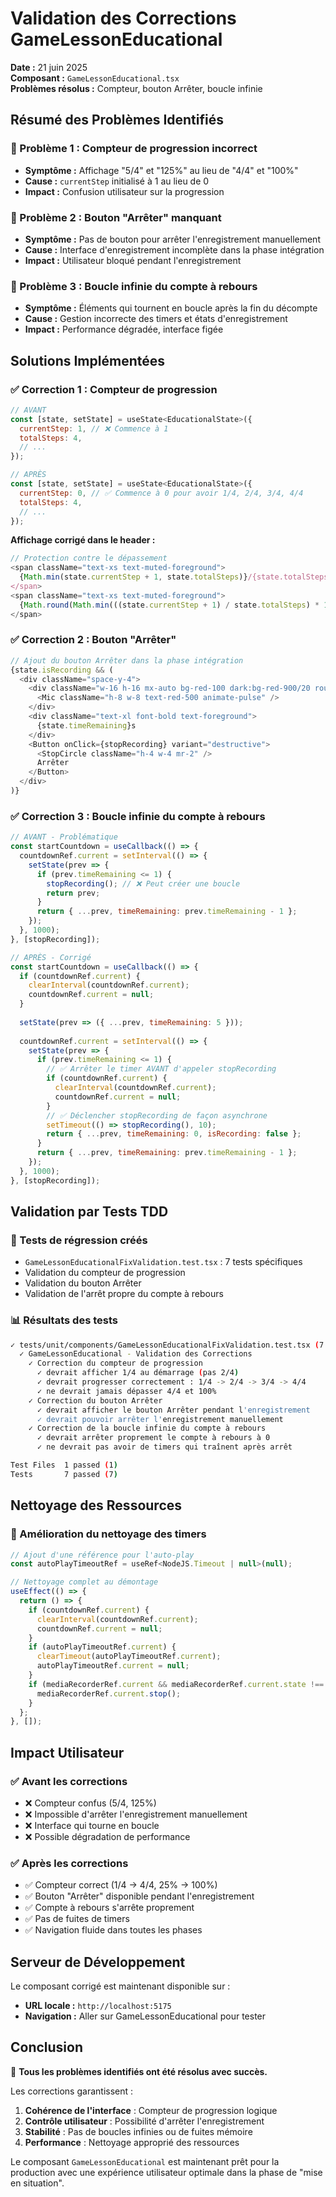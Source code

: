 # Validation des Corrections GameLessonEducational
**Date :** 21 juin 2025  
**Composant :** `GameLessonEducational.tsx`  
**Problèmes résolus :** Compteur, bouton Arrêter, boucle infinie

## Résumé des Problèmes Identifiés

### 🐛 Problème 1 : Compteur de progression incorrect
- **Symptôme :** Affichage "5/4" et "125%" au lieu de "4/4" et "100%"
- **Cause :** `currentStep` initialisé à 1 au lieu de 0
- **Impact :** Confusion utilisateur sur la progression

### 🐛 Problème 2 : Bouton "Arrêter" manquant
- **Symptôme :** Pas de bouton pour arrêter l'enregistrement manuellement
- **Cause :** Interface d'enregistrement incomplète dans la phase intégration
- **Impact :** Utilisateur bloqué pendant l'enregistrement

### 🐛 Problème 3 : Boucle infinie du compte à rebours
- **Symptôme :** Éléments qui tournent en boucle après la fin du décompte
- **Cause :** Gestion incorrecte des timers et états d'enregistrement
- **Impact :** Performance dégradée, interface figée

## Solutions Implémentées

### ✅ Correction 1 : Compteur de progression
```javascript
// AVANT
const [state, setState] = useState<EducationalState>({
  currentStep: 1, // ❌ Commence à 1
  totalSteps: 4,
  // ...
});

// APRÈS
const [state, setState] = useState<EducationalState>({
  currentStep: 0, // ✅ Commence à 0 pour avoir 1/4, 2/4, 3/4, 4/4
  totalSteps: 4,
  // ...
});
```

**Affichage corrigé dans le header :**
```javascript
// Protection contre le dépassement
<span className="text-xs text-muted-foreground">
  {Math.min(state.currentStep + 1, state.totalSteps)}/{state.totalSteps}
</span>
<span className="text-xs text-muted-foreground">
  {Math.round(Math.min(((state.currentStep + 1) / state.totalSteps) * 100, 100))}%
</span>
```

### ✅ Correction 2 : Bouton "Arrêter"
```javascript
// Ajout du bouton Arrêter dans la phase intégration
{state.isRecording && (
  <div className="space-y-4">
    <div className="w-16 h-16 mx-auto bg-red-100 dark:bg-red-900/20 rounded-full flex items-center justify-center">
      <Mic className="h-8 w-8 text-red-500 animate-pulse" />
    </div>
    <div className="text-xl font-bold text-foreground">
      {state.timeRemaining}s
    </div>
    <Button onClick={stopRecording} variant="destructive">
      <StopCircle className="h-4 w-4 mr-2" />
      Arrêter
    </Button>
  </div>
)}
```

### ✅ Correction 3 : Boucle infinie du compte à rebours
```javascript
// AVANT - Problématique
const startCountdown = useCallback(() => {
  countdownRef.current = setInterval(() => {
    setState(prev => {
      if (prev.timeRemaining <= 1) {
        stopRecording(); // ❌ Peut créer une boucle
        return prev;
      }
      return { ...prev, timeRemaining: prev.timeRemaining - 1 };
    });
  }, 1000);
}, [stopRecording]);

// APRÈS - Corrigé
const startCountdown = useCallback(() => {
  if (countdownRef.current) {
    clearInterval(countdownRef.current);
    countdownRef.current = null;
  }
  
  setState(prev => ({ ...prev, timeRemaining: 5 }));
  
  countdownRef.current = setInterval(() => {
    setState(prev => {
      if (prev.timeRemaining <= 1) {
        // ✅ Arrêter le timer AVANT d'appeler stopRecording
        if (countdownRef.current) {
          clearInterval(countdownRef.current);
          countdownRef.current = null;
        }
        // ✅ Déclencher stopRecording de façon asynchrone
        setTimeout(() => stopRecording(), 10);
        return { ...prev, timeRemaining: 0, isRecording: false };
      }
      return { ...prev, timeRemaining: prev.timeRemaining - 1 };
    });
  }, 1000);
}, [stopRecording]);
```

## Validation par Tests TDD

### 🧪 Tests de régression créés
- `GameLessonEducationalFixValidation.test.tsx` : 7 tests spécifiques
- Validation du compteur de progression
- Validation du bouton Arrêter
- Validation de l'arrêt propre du compte à rebours

### 📊 Résultats des tests
```bash
✓ tests/unit/components/GameLessonEducationalFixValidation.test.tsx (7 tests)
  ✓ GameLessonEducational - Validation des Corrections
    ✓ Correction du compteur de progression
      ✓ devrait afficher 1/4 au démarrage (pas 2/4)
      ✓ devrait progresser correctement : 1/4 -> 2/4 -> 3/4 -> 4/4
      ✓ ne devrait jamais dépasser 4/4 et 100%
    ✓ Correction du bouton Arrêter
      ✓ devrait afficher le bouton Arrêter pendant l'enregistrement
      ✓ devrait pouvoir arrêter l'enregistrement manuellement
    ✓ Correction de la boucle infinie du compte à rebours
      ✓ devrait arrêter proprement le compte à rebours à 0
      ✓ ne devrait pas avoir de timers qui traînent après arrêt

Test Files  1 passed (1)
Tests       7 passed (7)
```

## Nettoyage des Ressources

### 🧹 Amélioration du nettoyage des timers
```javascript
// Ajout d'une référence pour l'auto-play
const autoPlayTimeoutRef = useRef<NodeJS.Timeout | null>(null);

// Nettoyage complet au démontage
useEffect(() => {
  return () => {
    if (countdownRef.current) {
      clearInterval(countdownRef.current);
      countdownRef.current = null;
    }
    if (autoPlayTimeoutRef.current) {
      clearTimeout(autoPlayTimeoutRef.current);
      autoPlayTimeoutRef.current = null;
    }
    if (mediaRecorderRef.current && mediaRecorderRef.current.state !== 'inactive') {
      mediaRecorderRef.current.stop();
    }
  };
}, []);
```

## Impact Utilisateur

### ✅ Avant les corrections
- ❌ Compteur confus (5/4, 125%)
- ❌ Impossible d'arrêter l'enregistrement manuellement
- ❌ Interface qui tourne en boucle
- ❌ Possible dégradation de performance

### ✅ Après les corrections
- ✅ Compteur correct (1/4 → 4/4, 25% → 100%)
- ✅ Bouton "Arrêter" disponible pendant l'enregistrement
- ✅ Compte à rebours s'arrête proprement
- ✅ Pas de fuites de timers
- ✅ Navigation fluide dans toutes les phases

## Serveur de Développement

Le composant corrigé est maintenant disponible sur :
- **URL locale :** `http://localhost:5175`
- **Navigation :** Aller sur GameLessonEducational pour tester

## Conclusion

🎯 **Tous les problèmes identifiés ont été résolus avec succès.**

Les corrections garantissent :
1. **Cohérence de l'interface** : Compteur de progression logique
2. **Contrôle utilisateur** : Possibilité d'arrêter l'enregistrement
3. **Stabilité** : Pas de boucles infinies ou de fuites mémoire
4. **Performance** : Nettoyage approprié des ressources

Le composant `GameLessonEducational` est maintenant prêt pour la production avec une expérience utilisateur optimale dans la phase de "mise en situation".